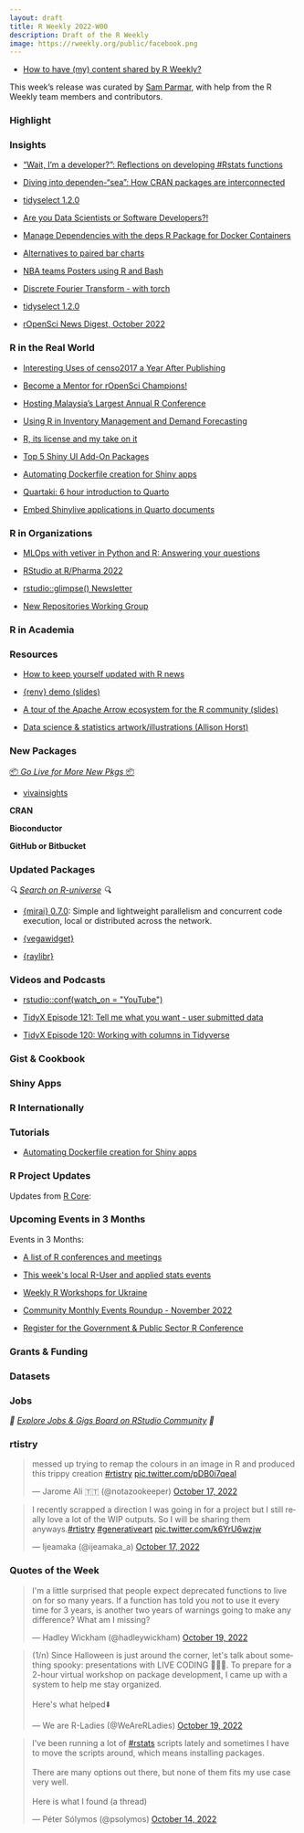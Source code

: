 ```yaml
---
layout: draft
title: R Weekly 2022-W00
description: Draft of the R Weekly
image: https://rweekly.org/public/facebook.png
---
```



+ [How to have (my) content shared by R Weekly?](https://github.com/rweekly/rweekly.org#how-to-have-my-content-shared-by-r-weekly)

This week’s release was curated by [Sam Parmar](https://www.github.com/parmsam), with help from the R Weekly team members and contributors.



###  Highlight


### Insights

+ [“Wait, I’m a developer?”: Reflections on developing #Rstats functions](https://www.sarahnarvaiz.com/blog/developer_blog/)

+ [Diving into dependen-“sea”: How CRAN packages are interconnected](https://huizezhangsh.netlify.app/blogs/2022-10-12-cran-ecosystem/)

+ [tidyselect 1.2.0](https://www.tidyverse.org/blog/2022/10/tidyselect-1-2-0/)

+ [Are you Data Scientists or Software Developers?!](https://milesmcbain.micro.blog/2022/10/18/are-you-data.html)

+ [Manage Dependencies with the deps R Package for Docker Containers](https://hosting.analythium.io/manage-dependencies-with-the-deps-r-package-for-docker-containers/)

+ [Alternatives to paired bar charts](https://albert-rapp.de/posts/ggplot2-tips/15_alternative_paired_bars/15_alternative_paired_bars.html)

+ [NBA teams Posters using R and Bash](https://www.abdoulblog.com/posts/2022-09-26_nba-players-squad/nba-players-squad)

+ [Discrete Fourier Transform - with torch](https://blogs.rstudio.com/tensorflow/posts/2022-10-20-dft)

+ [tidyselect 1.2.0](https://www.tidyverse.org/blog/2022/10/tidyselect-1-2-0/)

+ [rOpenSci News Digest, October 2022](https://ropensci.org/blog/2022/10/21/ropensci-news-digest-october-2022/)

### R in the Real World

+ [Interesting Uses of censo2017 a Year After Publishing](https://ropensci.org/blog/2022/10/19/censo2017-one-year-after/)

+ [Become a Mentor for rOpenSci Champions!](https://ropensci.org/blog/2022/10/20/mentors-champions-program/)

+ [Hosting Malaysia’s Largest Annual R Conference](https://www.r-consortium.org/blog/2022/10/21/hosting-malaysias-largest-annual-r-conference)

+ [Using R in Inventory Management and Demand Forecasting](https://rviews.rstudio.com/2022/10/20/projected-inventory-calculations-using-r-1/)

+ [R, its license and my take on it](https://www.brodrigues.co/blog/2022-10-23-licenses/)

+ [Top 5 Shiny UI Add-On Packages](https://www.jumpingrivers.com/blog/r-shiny-extensions-ui/)

+ [Automating Dockerfile creation for Shiny apps](https://www.jumpingrivers.com/blog/shiny-auto-docker/)

+ [Quartaki: 6 hour introduction to Quarto](https://drmowinckels.github.io/quartaki/)

+ [Embed Shinylive applications in Quarto documents](https://quarto.org/docs/blog/posts/2022-10-25-shinylive-extension/)

###  R in Organizations

+ [MLOps with vetiver in Python and R: Answering your questions](https://www.rstudio.com/blog/vetiver-answering-your-questions/)

+ [RStudio at R/Pharma 2022](https://www.rstudio.com/blog/rstudio-at-r-pharma-2022/)

+ [rstudio::glimpse() Newsletter](https://www.rstudio.com/blog/rstudio-glimpse-newsletter-04/)

+ [New Repositories Working Group](https://www.r-consortium.org/blog/2022/10/19/new-repositories-working-group)

###  R in Academia



###  Resources

+ [How to keep yourself updated with R news](https://statsandr.com/blog/how-to-keep-up-to-date-with-the-latest-r-news/)

+ [{renv} demo (slides)](https://maelle.github.io/renv-demo/#/)

+ [A tour of the Apache Arrow ecosystem for the R community (slides)](https://djnavarro.net/slides-arrow-latinr-2022/#/title-slide)

+ [Data science & statistics artwork/illustrations (Allison Horst)](https://allisonhorst.com/)

###  New Packages

<p class="added-hostname"><a href="https://rweekly.org/live" target="_blank" class="externalLink">📦 <i>Go Live for More New Pkgs</i> 📦</a></p>

+ [vivainsights](https://microsoft.github.io/vivainsights/)

**CRAN**



**Bioconductor**



**GitHub or Bitbucket**


### Updated Packages

<i>🔍 [Search on R-universe](https://r-universe.dev/search/) 🔍</i>

+ [{mirai} 0.7.0](https://cran.r-project.org/package=mirai): Simple and lightweight parallelism and concurrent code execution, local or distributed across the network.

+ [{vegawidget}](https://github.com/vegawidget/vegawidget)

+ [{raylibr}](https://github.com/jeroenjanssens/raylibr)


###  Videos and Podcasts

+ [rstudio::conf(watch_on = "YouTube")](https://www.rstudio.com/blog/rstudio-conf-watch-on-youtube/)

+ [TidyX Episode 121: Tell me what you want - user submitted data](https://www.youtube.com/watch?v=RvV6aL5RD4U)

+ [TidyX Episode 120: Working with columns in Tidyverse](https://www.youtube.com/watch?v=4FmWhPQh6qI)

### Gist & Cookbook



### Shiny Apps



### R Internationally



###  Tutorials

+ [Automating Dockerfile creation for Shiny apps](https://www.jumpingrivers.com/blog/shiny-auto-docker/)

<!--<div class="post-more-begin></div><div class="post-more-end"></div>-->

###  R Project Updates

Updates from [R Core](http://developer.r-project.org/blosxom.cgi/R-devel/NEWS):


###  Upcoming Events in 3 Months

Events in 3 Months:

+ [A list of R conferences and meetings](https://jumpingrivers.github.io/meetingsR/events.html)

+ [This week's local R-User and applied stats events](https://community.rstudio.com/c/irl)

+ [Weekly R Workshops for Ukraine](https://sites.google.com/view/dariia-mykhailyshyna/main/r-workshops-for-ukraine)

+ [Community Monthly Events Roundup - November 2022](https://www.rstudio.com/blog/community-monthly-events-roundup-november-2022/)

+ [Register for the Government & Public Sector R Conference](https://www.rstudio.com/blog/r-in-gov-2022/)

### Grants & Funding


### Datasets


### Jobs

<i>💼 [Explore Jobs & Gigs Board on RStudio Community](https://community.rstudio.com/c/jobs/) 💼</i>

###  rtistry

<blockquote class="twitter-tweet"><p lang="en" dir="ltr">messed up trying to remap the colours in an image in R and produced this trippy creation <a href="https://twitter.com/hashtag/rtistry?src=hash&amp;ref_src=twsrc%5Etfw">#rtistry</a> <a href="https://t.co/pDB0i7qeaI">pic.twitter.com/pDB0i7qeaI</a></p>&mdash; Jarome Ali 🇹🇹 (@notazookeeper) <a href="https://twitter.com/notazookeeper/status/1582043598127652864?ref_src=twsrc%5Etfw">October 17, 2022</a></blockquote> <script async src="https://platform.twitter.com/widgets.js" charset="utf-8"></script>

<blockquote class="twitter-tweet"><p lang="en" dir="ltr">I recently scrapped a direction I was going in for a project but I still really love a lot of the WIP outputs. So I will be sharing them anyways.<a href="https://twitter.com/hashtag/rtistry?src=hash&amp;ref_src=twsrc%5Etfw">#rtistry</a> <a href="https://twitter.com/hashtag/generativeart?src=hash&amp;ref_src=twsrc%5Etfw">#generativeart</a> <a href="https://t.co/k6YrU6wzjw">pic.twitter.com/k6YrU6wzjw</a></p>&mdash; Ijeamaka (@ijeamaka_a) <a href="https://twitter.com/ijeamaka_a/status/1582083240889765888?ref_src=twsrc%5Etfw">October 17, 2022</a></blockquote> <script async src="https://platform.twitter.com/widgets.js" charset="utf-8"></script>


###  Quotes of the Week

<blockquote class="twitter-tweet"><p lang="en" dir="ltr">I&#39;m a little surprised that people expect deprecated functions to live on for so many years. If a function has told you not to use it every time for 3 years, is another two years of warnings going to make any difference? What am I missing?</p>&mdash; Hadley Wickham (@hadleywickham) <a href="https://twitter.com/hadleywickham/status/1582788323206012928?ref_src=twsrc%5Etfw">October 19, 2022</a></blockquote> <script async src="https://platform.twitter.com/widgets.js" charset="utf-8"></script> 

<blockquote class="twitter-tweet"><p lang="en" dir="ltr">(1/n) Since Halloween is just around the corner, let&#39;s talk about something spooky: presentations with LIVE CODING 🎃👻😱. To prepare for a 2-hour virtual workshop on package development, I came up with a system to help me stay organized. <br><br>Here&#39;s what helped⬇️</p>&mdash; We are R-Ladies (@WeAreRLadies) <a href="https://twitter.com/WeAreRLadies/status/1582874489746227200?ref_src=twsrc%5Etfw">October 19, 2022</a></blockquote> <script async src="https://platform.twitter.com/widgets.js" charset="utf-8"></script> 

<blockquote class="twitter-tweet"><p lang="en" dir="ltr">I&#39;ve been running a lot of <a href="https://twitter.com/hashtag/rstats?src=hash&amp;ref_src=twsrc%5Etfw">#rstats</a> scripts lately and sometimes I have to move the scripts around, which means installing packages.<br><br>There are many options out there, but none of them fits my use case very well.<br><br>Here is what I found (a thread)</p>&mdash; Péter Sólymos (@psolymos) <a href="https://twitter.com/psolymos/status/1580950871092830208?ref_src=twsrc%5Etfw">October 14, 2022</a></blockquote> <script async src="https://platform.twitter.com/widgets.js" charset="utf-8"></script> 

